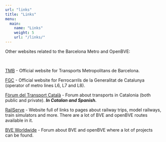 ```yaml
---
url: "links"
title: "Links"
menu:
  main:
    name: "Links"
    weight: 5
    url: "/links/"
---
```

Other websites related to the Barcelona Metro and OpenBVE:

&nbsp;

<a href="http://www.tmb.cat" target="_blank">TMB</a> - Official website for Transports Metropolitans de Barcelona.

<a href="http://www.fgc.cat" target="_blank">FGC</a> - Official website for Ferrocarrils de la Generalitat de Catalunya (operator of metro lines L6, L7 and L8).

<a href="http://www.transport.cat" target="_blank">Fòrum del Transport Català</a> - Forum about transports in Catalonia (both public and private). <em><strong>In Catalan and Spanish.</strong></em>

<a href="http://www.railserve.com/" target="_blank">RailServe</a> - Website full of links to pages about railway trips, model railways, train simulators and more. There are a lot of BVE and openBVE routes available in it.

<a href="http://bveworldwide.unlimitedboard.com/" target="_blank">BVE Worldwide</a> - Forum about BVE and openBVE where a lot of projects can be found.
